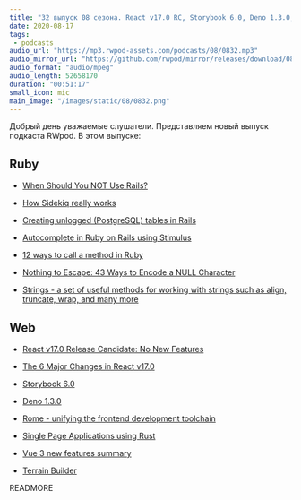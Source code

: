 ```yaml
---
title: "32 выпуск 08 сезона. React v17.0 RC, Storybook 6.0, Deno 1.3.0, Rome, How Sidekiq really works, Strings, Terrain Builder и прочее"
date: 2020-08-17
tags:
 - podcasts
audio_url: "https://mp3.rwpod-assets.com/podcasts/08/0832.mp3"
audio_mirror_url: "https://github.com/rwpod/mirror/releases/download/08.32/0832.mp3"
audio_format: "audio/mpeg"
audio_length: 52658170
duration: "00:51:17"
small_icon: mic
main_image: "/images/static/08/0832.png"
---
```


Добрый день уважаемые слушатели. Представляем новый выпуск подкаста RWpod. В этом выпуске:

## Ruby

 - [When Should You NOT Use Rails?](http://codefol.io/posts/when-should-you-not-use-rails/)
 - [How Sidekiq really works](https://pdabrowski.com/articles/how-sidekiq-really-works)
 - [Creating unlogged (PostgreSQL) tables in Rails](https://prathamesh.tech/2020/08/10/creating-unlogged-tables-in-rails/)


 - [Autocomplete in Ruby on Rails using Stimulus](https://www.mskog.com/posts/autocomplete-in-ruby-on-rails-using-stimulus/)
 - [12 ways to call a method in Ruby](https://www.notonlycode.org/12-ways-to-call-a-method-in-ruby/)
 - [Nothing to Escape: 43 Ways to Encode a NULL Character](https://idiosyncratic-ruby.com/70-nothing-to-escape.html)
 - [Strings - a set of useful methods for working with strings such as align, truncate, wrap, and many more](https://github.com/piotrmurach/strings)

## Web

 - [React v17.0 Release Candidate: No New Features](https://reactjs.org/blog/2020/08/10/react-v17-rc.html)
 - [The 6 Major Changes in React v17.0](https://medium.com/better-programming/the-6-major-changes-in-react-v17-0-d14fed5b0529)
 - [Storybook 6.0](https://medium.com/storybookjs/storybook-6-0-1e14a2071000)
 - [Deno 1.3.0](https://github.com/denoland/deno/releases/tag/v1.3.0)
 - [Rome - unifying the frontend development toolchain](https://romefrontend.dev/)


 - [Single Page Applications using Rust](http://www.sheshbabu.com/posts/rust-wasm-yew-single-page-application/)
 - [Vue 3 new features summary](https://pitayan.com/posts/vue-next-features/)
 - [Terrain Builder](https://github.com/FarazzShaikh/Terrain-Builder)

READMORE
